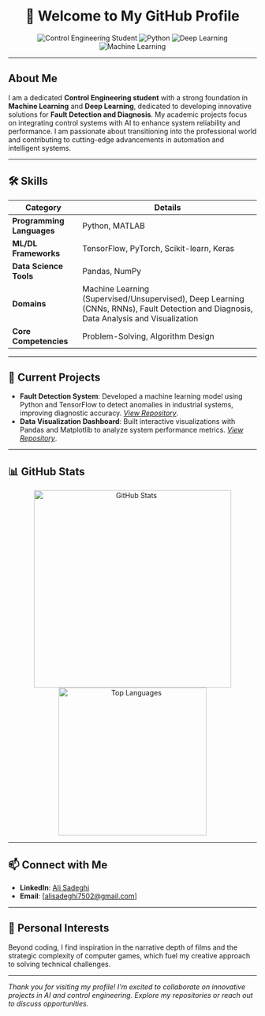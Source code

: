 <div align="center">
  <h1>👋 Welcome to My GitHub Profile</h1>
  <img src="https://img.shields.io/badge/Control%20Engineering-Student-blue?style=flat-square" alt="Control Engineering Student">
  <img src="https://img.shields.io/badge/Python-Developer-3776AB?style=flat-square&logo=python" alt="Python">
  <img src="https://img.shields.io/badge/Deep%20Learning-Enthusiast-FF6F00?style=flat-square" alt="Deep Learning">
  <img src="https://img.shields.io/badge/Machine%20Learning-Enthusiast-FF6F00?style=flat-square" alt="Machine Learning">
</div>

---

## About Me
I am a dedicated **Control Engineering student** with a strong foundation in **Machine Learning** and **Deep Learning**, dedicated to developing innovative solutions for **Fault Detection and Diagnosis**. My academic projects focus on integrating control systems with AI to enhance system reliability and performance. I am passionate about transitioning into the professional world and contributing to cutting-edge advancements in automation and intelligent systems.

---

## 🛠️ Skills

| **Category**               | **Details**                                                                 |
|----------------------------|-----------------------------------------------------------------------------|
| **Programming Languages**  | Python, MATLAB                                                              |
| **ML/DL Frameworks**       | TensorFlow, PyTorch, Scikit-learn, Keras                                    |
| **Data Science Tools**     | Pandas, NumPy                                                              |
| **Domains**                | Machine Learning (Supervised/Unsupervised), Deep Learning (CNNs, RNNs), Fault Detection and Diagnosis, Data Analysis and Visualization |
| **Core Competencies**      | Problem-Solving, Algorithm Design                                           |

---

## 🚀 Current Projects
- **Fault Detection System**: Developed a machine learning model using Python and TensorFlow to detect anomalies in industrial systems, improving diagnostic accuracy. *[View Repository](#)*.
- **Data Visualization Dashboard**: Built interactive visualizations with Pandas and Matplotlib to analyze system performance metrics. *[View Repository](#)*.

---

## 📊 GitHub Stats
<div align="center">
  <img src="https://github-readme-stats.vercel.app/api?username=yourusername&show_icons=true&theme=light&hide_border=true" alt="GitHub Stats" width="400"/>
  <img src="https://github-readme-stats.vercel.app/api/top-langs/?username=yourusername&layout=compact&theme=light&hide_border=true" alt="Top Languages" width="300"/>
</div>

---

## 📫 Connect with Me
- **LinkedIn**: [Ali Sadeghi](https://www.linkedin.com/in/alisadeghi7502/)
- **Email**: [alisadeghi7502@gmail.com]

---

## 🌟 Personal Interests
Beyond coding, I find inspiration in the narrative depth of films and the strategic complexity of computer games, which fuel my creative approach to solving technical challenges.

---

*Thank you for visiting my profile! I’m excited to collaborate on innovative projects in AI and control engineering. Explore my repositories or reach out to discuss opportunities.*
